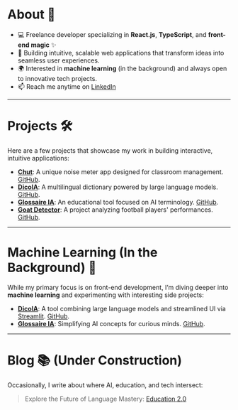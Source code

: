 # About 🤙
- 💻 Freelance developer specializing in **React.js**, **TypeScript**, and **front-end magic** ✨  
- 🔧 Building intuitive, scalable web applications that transform ideas into seamless user experiences.  
- 🌍 Interested in **machine learning** (in the background) and always open to innovative tech projects.  
- 📫 Reach me anytime on [LinkedIn](https://www.linkedin.com/in/jason-suarez/)

---

# Projects 🛠️
Here are a few projects that showcase my work in building interactive, intuitive applications:

- **[Chut](https://chut.me/)**: A unique noise meter app designed for classroom management. [GitHub](https://github.com/All-Khwarizmi/chut-next).
- **[DicoIA](https://dicoia.streamlit.app/)**: A multilingual dictionary powered by large language models. [GitHub](https://github.com/All-Khwarizmi/dico-ia).
- **[Glossaire IA](https://glossaireia.streamlit.app/)**: An educational tool focused on AI terminology. [GitHub](https://github.com/All-Khwarizmi/glossaire_ia).
- **[Goat Detector](https://huggingface.co/spaces/swarecito/football_goat_detector)**: A project analyzing football players' performances. [GitHub](https://github.com/All-Khwarizmi/goat_detector).

---

# Machine Learning (In the Background) 🤖
While my primary focus is on front-end development, I’m diving deeper into **machine learning** and experimenting with interesting side projects:

- **[DicoIA](https://dicoia.streamlit.app/)**: A tool combining large language models and streamlined UI via [Streamlit](https://streamlit.io/). [GitHub](https://github.com/All-Khwarizmi/dico-ia).
- **[Glossaire IA](https://glossaireia.streamlit.app/)**: Simplifying AI concepts for curious minds. [GitHub](https://github.com/All-Khwarizmi/glossaire_ia).

---

# Blog 📚 (Under Construction)
Occasionally, I write about where AI, education, and tech intersect:
> Explore the Future of Language Mastery: [Education 2.0](https://all-khwarizmi.github.io/blog_quarto/)
